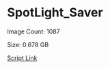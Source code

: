 # SpotLight_Saver

Image Count: 1087

Size: 0.678 GB

[Script Link](https://github.com/liuyal/Archive/blob/master/Python/Utilities/Miscellaneous/spotlight_saver.py)